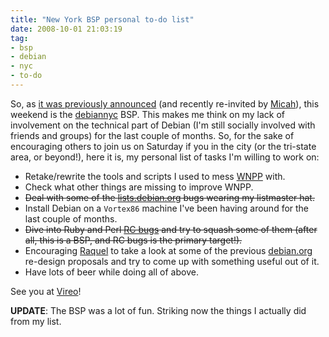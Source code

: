 ```yaml
---
title: "New York BSP personal to-do list"
date: 2008-10-01 21:03:19
tag:
- bsp
- debian
- nyc
- to-do
---
```

So, as [it was previously announced](http://wiki.debian.org/BSP2008/Brooklyn) (and recently re-invited by [Micah](http://lists.vireo.org/pipermail/debiannyc/2008-September/000190.html)), this weekend is the [debiannyc](http://vireo.org/cgi-bin/mailman/listinfo/debiannyc) BSP. This makes me think on my lack of involvement on the technical part of Debian (I'm still socially involved with friends and groups) for the last couple of months. So, for the sake of encouraging others to join us on Saturday if you in the city (or the tri-state area, or beyond!), here it is, my personal list of tasks I'm willing to work on:

- Retake/rewrite the tools and scripts I used to mess [WNPP](http://debian.org/devel/wnpp) with.
- Check what other things are missing to improve WNPP.
- ~~Deal with some of the [lists.debian.org](http://bugs.debian.org/lists.debian.org) bugs wearing my listmaster hat.~~
- Install Debian on a `Vortex86` machine I've been having around for the last couple of months.
- ~~Dive into Ruby and Perl [RC bugs](http://bugs.debian.org/release-critical/debian/all.html) and try to squash some of them (after all, this is a BSP, and RC bugs is the primary target!).~~
- Encouraging [Raquel](http://raquelhernandez.net/) to take a look at some of the previous [debian.org](http://www.debian.org) re-design proposals and try to come up with something useful out of it.
- Have lots of beer while doing all of above.

See you at [Vireo](http://vireo.org)!

**UPDATE**: The BSP was a lot of fun. Striking now the things I actually did from my list.
